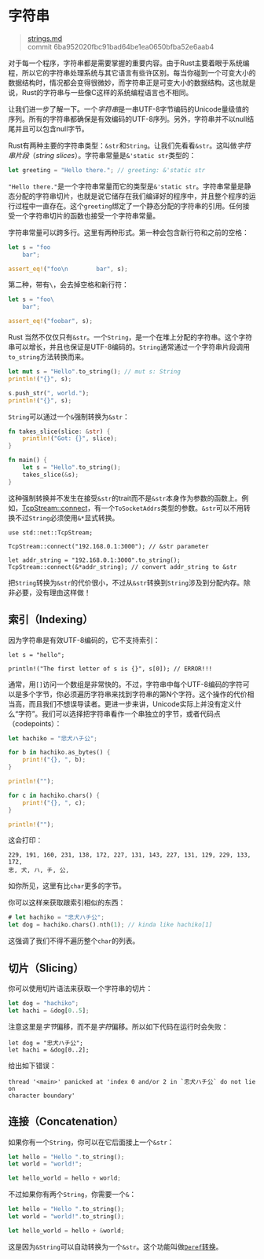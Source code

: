 # 字符串

> [strings.md](https://github.com/rust-lang/rust/blob/master/src/doc/book/strings.md)
> <br>
> commit 6ba952020fbc91bad64be1ea0650bfba52e6aab4

对于每一个程序，字符串都是需要掌握的重要内容。由于Rust主要着眼于系统编程，所以它的字符串处理系统与其它语言有些许区别。每当你碰到一个可变大小的数据结构时，情况都会变得很微妙，而字符串正是可变大小的数据结构。这也就是说，Rust的字符串与一些像C这样的系统编程语言也不相同。

让我们进一步了解一下。一个*字符串*是一串UTF-8字节编码的Unicode量级值的序列。所有的字符串都确保是有效编码的UTF-8序列。另外，字符串并不以null结尾并且可以包含null字节。

Rust有两种主要的字符串类型：`&str`和`String`。让我们先看看`&str`。这叫做*字符串片段*（*string slices*）。字符串常量是`&'static str`类型的：

```rust
let greeting = "Hello there."; // greeting: &'static str
```

`"Hello there."`是一个字符串常量而它的类型是`&'static str`。字符串常量是静态分配的字符串切片，也就是说它储存在我们编译好的程序中，并且整个程序的运行过程中一直存在。这个`greeting`绑定了一个静态分配的字符串的引用。任何接受一个字符串切片的函数也接受一个字符串常量。

字符串常量可以跨多行。这里有两种形式。第一种会包含新行符和之前的空格：

```rust
let s = "foo
    bar";

assert_eq!("foo\n        bar", s);
```

第二种，带有`\`，会去掉空格和新行符：

```rust
let s = "foo\
    bar"; 

assert_eq!("foobar", s);
```

Rust 当然不仅仅只有`&str`。一个`String`，是一个在堆上分配的字符串。这个字符串可以增长，并且也保证是UTF-8编码的。`String`通常通过一个字符串片段调用`to_string`方法转换而来。

```rust
let mut s = "Hello".to_string(); // mut s: String
println!("{}", s);

s.push_str(", world.");
println!("{}", s);
```

`String`可以通过一个`&`强制转换为`&str`：

```rust
fn takes_slice(slice: &str) {
    println!("Got: {}", slice);
}

fn main() {
    let s = "Hello".to_string();
    takes_slice(&s);
}
```

这种强制转换并不发生在接受`&str`的trait而不是`&str`本身作为参数的函数上。例如，[TcpStream::connect](https://doc.rust-lang.org/stable/std/net/struct.TcpStream.html#method.connect)，有一个`ToSocketAddrs`类型的参数。`&str`可以不用转换不过`String`必须使用`&*`显式转换。

```rust,no_run
use std::net::TcpStream;

TcpStream::connect("192.168.0.1:3000"); // &str parameter

let addr_string = "192.168.0.1:3000".to_string();
TcpStream::connect(&*addr_string); // convert addr_string to &str
```

把`String`转换为`&str`的代价很小，不过从`&str`转换到`String`涉及到分配内存。除非必要，没有理由这样做！

## 索引（Indexing）

因为字符串是有效UTF-8编码的，它不支持索引：

```rust,ignore
let s = "hello";

println!("The first letter of s is {}", s[0]); // ERROR!!!
```

通常，用`[]`访问一个数组是非常快的。不过，字符串中每个UTF-8编码的字符可以是多个字节，你必须遍历字符串来找到字符串的第N个字符。这个操作的代价相当高，而且我们不想误导读者。更进一步来讲，Unicode实际上并没有定义什么“字符”。我们可以选择把字符串看作一个串独立的字节，或者代码点（codepoints）：

```rust
let hachiko = "忠犬ハチ公";

for b in hachiko.as_bytes() {
    print!("{}, ", b);
}

println!("");

for c in hachiko.chars() {
    print!("{}, ", c);
}

println!("");
```

这会打印：

```text
229, 191, 160, 231, 138, 172, 227, 131, 143, 227, 131, 129, 229, 133, 172,
忠, 犬, ハ, チ, 公,
```

如你所见，这里有比`char`更多的字节。

你可以这样来获取跟索引相似的东西：

```rust
# let hachiko = "忠犬ハチ公";
let dog = hachiko.chars().nth(1); // kinda like hachiko[1]
```

这强调了我们不得不遍历整个`char`的列表。

## 切片（Slicing）

你可以使用切片语法来获取一个字符串的切片：

```rust
let dog = "hachiko";
let hachi = &dog[0..5];
```

注意这里是*字节*偏移，而不是*字符*偏移。所以如下代码在运行时会失败：

```rust,should_panic
let dog = "忠犬ハチ公";
let hachi = &dog[0..2];
```

给出如下错误：

```text
thread '<main>' panicked at 'index 0 and/or 2 in `忠犬ハチ公` do not lie on
character boundary'
```

## 连接（Concatenation）

如果你有一个`String`，你可以在它后面接上一个`&str`：

```rust
let hello = "Hello ".to_string();
let world = "world!";

let hello_world = hello + world;
```

不过如果你有两个`String`，你需要一个`&`：

```rust
let hello = "Hello ".to_string();
let world = "world!".to_string();

let hello_world = hello + &world;
```

这是因为`&String`可以自动转换为一个`&str`。这个功能叫做[`Deref`转换](http://doc.rust-lang.org/stable/book/deref-coercions.html)。
